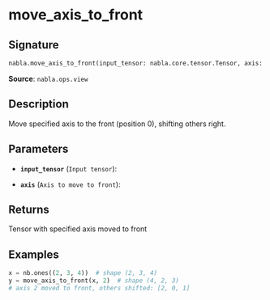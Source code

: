 # move_axis_to_front

## Signature

```python
nabla.move_axis_to_front(input_tensor: nabla.core.tensor.Tensor, axis: int) -> nabla.core.tensor.Tensor
```

**Source**: `nabla.ops.view`

## Description

Move specified axis to the front (position 0), shifting others right.

## Parameters

- **`input_tensor`** (`Input tensor`): 

- **`axis`** (`Axis to move to front`): 

## Returns

Tensor with specified axis moved to front

## Examples

```python
x = nb.ones((2, 3, 4))  # shape (2, 3, 4)
y = move_axis_to_front(x, 2)  # shape (4, 2, 3)
# axis 2 moved to front, others shifted: [2, 0, 1]
```
